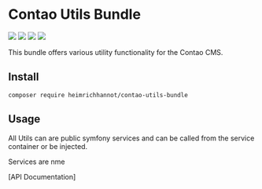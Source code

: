 # Contao Utils Bundle

[![](https://img.shields.io/packagist/v/heimrichhannot/contao-utils-bundle.svg)](https://packagist.org/packages/heimrichhannot/contao-utils-bundle)
[![](https://img.shields.io/packagist/dt/heimrichhannot/contao-utils-bundle.svg)](https://packagist.org/packages/heimrichhannot/contao-utils-bundle)
[![](https://img.shields.io/travis/heimrichhannot/contao-utils-bundle/master.svg)](https://travis-ci.org/heimrichhannot/contao-utils-bundle/)
[![](https://img.shields.io/coveralls/heimrichhannot/contao-utils-bundle/master.svg)](https://coveralls.io/github/heimrichhannot/contao-utils-bundle)

This bundle offers various utility functionality for the Contao CMS.


## Install 

```
composer require heimrichhannot/contao-utils-bundle
```

## Usage

All Utils can are public symfony services and can be called from the service container or be injected.

Services are nme

[API Documentation]